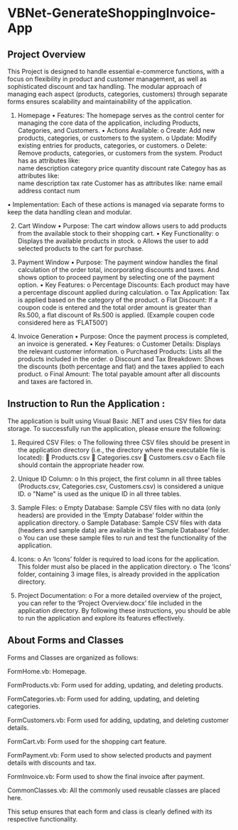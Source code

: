 # VBNet-GenerateShoppingInvoice-App

## Project Overview
This Project is designed to handle essential e-commerce functions, with a focus on flexibility in product and customer management, as well as sophisticated discount and tax handling. The modular approach of managing each aspect (products, categories, customers) through separate forms ensures scalability and maintainability of the application.

1. Homepage
•	Features: The homepage serves as the control center for managing the core data of the application, including Products, Categories, and Customers.
•	Actions Available:
o	Create: Add new products, categories, or customers to the system.
o	Update: Modify existing entries for products, categories, or customers.
o	Delete: Remove products, categories, or customers from the system.
        Product has as attributes like:  
                name	description	category	price	quantity	discount rate
        Categoy has as attributes like:  
                name	description	tax rate
        Customer has as attributes like: 
                name	email	address	contact num

•	Implementation: Each of these actions is managed via separate forms to keep the data handling clean and modular.

2. Cart Window
•	Purpose: The cart window allows users to add products from the available stock to their shopping cart.
•	Key Functionality:
o	Displays the available products in stock.
o	Allows the user to add selected products to the cart for purchase.

3. Payment Window
•	Purpose: The payment window handles the final calculation of the order total, incorporating discounts and taxes. And shows option to proceed payment by selecting one of the payment option.
•	Key Features:
o	Percentage Discounts: Each product may have a percentage discount applied during calculation.
o	Tax Application: Tax is applied based on the category of the product.
o	Flat Discount: If a coupon code is entered and the total order amount is greater than Rs.500, a flat discount of Rs.500 is applied.
(Example coupen code considered here as ‘FLAT500‘)

4. Invoice Generation
•	Purpose: Once the payment process is completed, an invoice is generated.
•	Key Features:
o	Customer Details: Displays the relevant customer information.
o	Purchased Products: Lists all the products included in the order.
o	Discount and Tax Breakdown: Shows the discounts (both percentage and flat) and the taxes applied to each product.
o	Final Amount: The total payable amount after all discounts and taxes are factored in.





## Instruction to Run the Application :
The application is built using Visual Basic .NET and uses CSV files for data storage. To successfully run the application, please ensure the following:
1.	Required CSV Files:
o	The following three CSV files should be present in the application directory (i.e., the directory where the executable file is located):
	Products.csv
	Categories.csv
	Customers.csv
o	Each file should contain the appropriate header row.

2.	Unique ID Column:
o	In this project, the first column in all three tables (Products.csv, Categories.csv, Customers.csv) is considered a unique ID.
o	"Name" is used as the unique ID in all three tables.

3.	Sample Files:
o	Empty Database: Sample CSV files with no data (only headers) are provided in the ‘Empty Database’ folder within the application directory.
o	Sample Database: Sample CSV files with data (headers and sample data) are available in the ‘Sample Database’ folder.
o	You can use these sample files to run and test the functionality of the application.

4.	Icons:
o	An ‘Icons’ folder is required to load icons for the application. This folder must also be placed in the application directory.
o	The ‘Icons’ folder, containing 3 image files, is already provided in the application directory.
6.	Project Documentation:
o	For a more detailed overview of the project, you can refer to the ‘Project Overview.docx’ file included in the application directory.
By following these instructions, you should be able to run the application and explore its features effectively.



## About Forms and Classes

Forms and Classes are organized as follows:

FormHome.vb: Homepage.

FormProducts.vb: Form used for adding, updating, and deleting products.

FormCategories.vb: Form used for adding, updating, and deleting categories.

FormCustomers.vb: Form used for adding, updating, and deleting customer details.

FormCart.vb: Form used for the shopping cart feature.

FormPayment.vb: Form used to show selected products and payment details with discounts and tax.

FormInvoice.vb: Form used to show the final invoice after payment.

CommonClasses.vb: All the commonly used reusable classes are placed here.

This setup ensures that each form and class is clearly defined with its respective functionality.


